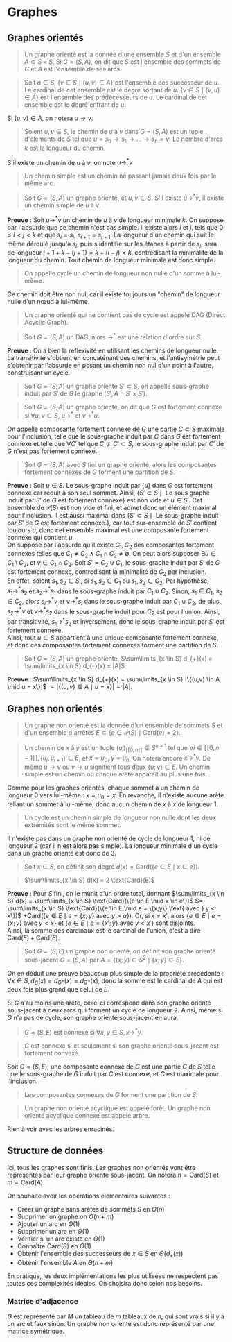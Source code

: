 # Graphes
## Graphes orientés
> Un graphe orienté est la donnée d'une ensemble $S$ et d'un ensemble $A \subset S \times S$.
> Si $G = (S,A)$, on dit que $S$ est l'ensemble des sommets de $G$ et $A$ est
> l'ensemble de ses arcs.

> Soit $a \in S$, $\{v \in S \mid (u,v) \in A\}$ est l'ensemble des successeur de
> $u$. Le cardinal de cet ensemble est le degré sortant de $u$.
> $\{v \in S \mid (v,u) \in A\}$ est l'ensemble des prédécesseurs de $u$. Le
> cardinal de cet ensemble est le degré entrant de $u$.

Si $(u,v) \in A$, on notera $u \to v$.

> Soient $u,v \in S$, le chemin de $u$ à $v$ dans $G = (S,A)$ est un tuple
> d'éléments de $S$ tel que $u = s_0 \to s_1 \to \ldots \to s_n = v$.
> Le nombre d'arcs $k$ est la longueur du chemin.

S'il existe un chemin de $u$ à $v$, on note $u \to^{\ast} v$

> Un chemin simple est un chemin ne passant jamais deux fois par le même arc.

> Soit $G = (S,A)$ un graphe orienté, et $u,v \in S$. S'il existe $u \to^{\ast} v$,
> il existe un chemin simple de $u$ à $v$.

__Preuve :__ Soit $u \to^{\ast} v$ un chemin de $u$ à $v$ de longueur minimale $k$.
On suppose par l'absurde que ce chemin n'est pas simple. Il existe alors
$i$ et $j$, tels que $0 \leq i< j < k$ et que $s_i = s_j$, $s_{i+1} = s_{j+1}$.
La longueur d'un chemin qui suit le même déroulé jusqu'à $s_i$, puis s'identifie
sur les étapes à partir de $s_j$, sera de longueur $i + 1 + k - (j + 1) = k + (i - j) < k$,
contredisant la minimalité de la longueur du chemin. Tout chemin de longueur
minimale est donc simple.

> On appelle cycle un chemin de longueur non nulle d'un somme à lui-même.

Ce chemin doit être non nul, car il existe toujours un "chemin" de longueur
nulle d'un nœud à lui-même.

> Un graphe orienté qui ne contient pas de cycle est appelé DAG (Direct Acyclic
> Graph).

> Soit $G = (S,A)$ un DAG, alors $\to^{\ast}$ est une relation d'ordre sur $S$.

__Preuve :__ On a bien la réflexivité en utilisant les chemins de longueur
nulle. La transitivité s'obtient en concaténant des chemins, et l'antisymétrie
peut s'obtenir par l'absurde en posant un chemin non nul d'un point à l'autre,
construisant un cycle.

> Soit $G = (S,A)$ un graphe orienté $S' \subset S$, on appelle sous-graphe induit
> par $S'$ de $G$ le graphe $(S', A \cap S' \times S')$.

> Soit $G = (S,A)$ un graphe orienté, on dit que $G$ est fortement connexe
> si $\forall u,v \in S$, $u \to^{\ast}$ et $v \to^{*} u$.

On appelle composante fortement connexe de $G$ une partie $C \subset S$ maximale
pour l'inclusion, telle que le sous-graphe induit par $C$ dans $G$ est fortement
connexe et telle que $\forall C'$ tel que $C \not\subset C' \subset S$, le
sous-graphe induit par $C'$ de $G$ n'est pas fortement connexe.

> Soit $G = (S,A)$ avec $S$ fini un graphe orienté, alors les composantes fortement
> connexes de $G$ forment une partition de $S$.

__Preuve :__ Soit $u \in S$. Le sous-graphe induit par $\{u\}$ dans $G$ est
fortement connexe car réduit à son seul sommet. Ainsi, $\{S' \subset S \mid \text{ Le sous graphe induit par } S' \text{ de } G \text{ est fortement connexe}\}$
est non vide et $u \in S'$.
Cet ensemble de $\mathcal{P}(S)$ est non vide et fini, et admet donc un élément
maximal pour l'inclusion. Il est aussi maximal dans $\{S' \subset S \mid \text{ Le sous-graphe induit par } S' \text{ de } G \text{ est fortement connexe.}\}$,
car tout sur-ensemble de $S'$ contient toujours $u$, donc cet ensemble maximal
est une composante fortement connexe qui contient $u$.\
On suppose par l'absurde qu'il existe $C_1,C_2$ des composantes fortement
connexes telles que $C_1 \neq C_2 \land C_1 \cap C_2 \neq \emptyset$. On peut
alors supposer $\exists u \in C_1 \setminus C_2$, et $v \in C_1 \cap C_2$.
Soit $S' = C_2 \cup C_1$, le sous-graphe induit par $S'$ de $G$ est fortement
connexe, contredisant la minimalité de $C_2$ par inclusion.\
En effet, soient $s_1,s_2 \in S'$, si $s_1,s_2 \in C_1$
ou $s_1,s_2 \in C_2$. Par hypothèse, $s_1 \to^{\ast} s_2$ et $s_2 \to^{\ast} s_1$
dans le sous-graphe induit par $C_1 \cup C_2$.
Sinon, $s_1 \in C_1$, $s_2 \in C_2$, alors $s_i \to^{\ast} v$
et $v \to^{\ast} s_i$ dans le sous-graphe induit par $C_1 \cup C_2$,
de plus, $s_2 \to^{\ast} v$ et $v \to^{\ast} s_2$ dans le sous-graphe
induit pour $C_2$ est pour l'union. Ainsi, par transitivité,
$s_1 \to^{\ast} s_2$ et inversement, donc le sous-graphe induit par $S'$ est
fortement connexe.\
Ainsi, tout $u \in S$ appartient à une unique composante fortement connexe, et
donc ces composantes fortement connexes forment une partition de $S$.

> Soit $G = (S,A)$ un graphe orienté, $\sum\limits_{x \in S} d_{+}(x) = \sum\limits_{x \in S} d_{-}(x) = |A|$.

__Preuve :__ $\sum\limits_{x \in S} d_{+}(x) = \sum\limits_{x \in S} |\{(u,v) \in A \mid u = x\}|$
$= |\{(u,v) \in A \mid u = x\}| = |A|$.

## Graphes non orientés
> Un graphe non orienté est la donnée d'un ensemble de sommets $S$ et d'un
> ensemble d'arrêtes $E \subset \{e \in \mathcal{P}(S) \mid \text{Card}(e) = 2\}$.

> Un chemin de $x$ à $y$ est un tuple $(u_i)_{[\![0,n]\!]} \in S^{n+1}$ tel que
> $\forall i \in [\![0,n-1]\!], \{u_i, u_{i+1}\} \in E$, et $x = u_0$, $y = u_n$.
> On notera encore $x \to^{\ast} y$. De même $u \to v$ ou $v \to u$ signifient
> tous deux $\{u;v\} \in E$. Un chemin simple est un chemin où chaque arête
> apparaît au plus une fois.

Comme pour les graphes orientés, chaque sommet a un chemin de longueur $0$ vers
lui-même : $x = u_0 = x$.
En revanche, il n'existe aucune arête reliant un sommet à lui-même,
donc aucun chemin de $x$ à $x$ de longueur $1$.

> Un cycle est un chemin simple de longueur non nulle dont les deux extrémités sont le même sommet.

Il n'existe pas dans un graphe non orienté de cycle de longueur 1, ni de
longueur 2 (car il n'est alors pas simple). La longueur minimale d'un cycle dans
un graphe orienté est donc de 3.

> Soit $x \in S$, on définit son degré $d(x) = \text{Card}(\{e \in E \mid x \in e\})$.

> $\sum\limits_{x \in S} d(x) = 2 \text{Card}(E)$

__Preuve :__ Pour $S$ fini, on le munit d'un ordre total, donnant
$\sum\limits_{x \in S} d(x) = \sum\limits_{x \in S} \text{Card}(\{e \in E \mid x \in e\})$
$= \sum\limits_{x \in S} \text{Card}(\{e \in E \mid e = \{x;y\} \text{ avec } y < x\})$
$+ \text{Card}(\{e \in E \mid e = \{x;y\} \text{ avec } y > a\})$.
Or, si $x \neq x'$, alors $\{e \in E \mid e = \{x;y\} \text{ avec } y < x\}$
et $\{e \in E \mid e = \{x';y\} \text{ avec } y < x'\}$ sont disjoints.\
Ainsi, la somme des cardinaux est le cardinal de l'union,
c'est à dire $\text{Card}(E) + \text{Card}(E)$.

> Soit $G = (S,E)$ un graphe non orienté, on définit son graphe orienté
> sous-jacent $G = (S,A)$ par $A = \{(x;y) \in S^2 \mid \{x;y\} \in E\}$.

On en déduit une preuve beaucoup plus simple de la propriété précédente :
$\forall x \in S, d_G(x) = d_{G^{+}}(x) = d_{G^{-}}(x)$, donc la somme
est le cardinal de $A$ qui est deux fois plus grand que celui de $E$.

Si $G$ a au moins une arête, celle-ci correspond dans son graphe orienté
sous-jacent à deux arcs qui forment un cycle de longueur 2. Ainsi, même si
$G$ n'a pas de cycle, son graphe orienté sous-jacent en aura.

> $G = (S,E)$ est connexe si $\forall x,y \in S, x \to^{\ast} y$.

> $G$ est connexe si et seulement si son graphe orienté sous-jacent est fortement
> convexe.

Soit $G = (S,E)$, une composante connexe de $G$ est une partie $C$ de $S$ telle
que le sous-graphe de $G$ induit par $C$ est connexe, et $C$ est maximale pour
l'inclusion.

> Les composantes connexes de $G$ forment une partition de $S$.

> Un graphe non orienté acyclique est appelé forêt. Un graphe non orienté
> acyclique connexe est appelé arbre.

Rien à voir avec les arbres enracinés.

## Structure de données
Ici, tous les graphes sont finis. Les graphes non orientés vont être représentés
par leur graphe orienté sous-jacent. On notera $n = \text{Card}(S)$ et $m = \text{Card}(A)$.

On souhaite avoir les opérations élémentaires suivantes :
- Créer un graphe sans arêtes de sommets $S$ en $\Theta(n)$
- Supprimer un graphe on $O(n + m)$
- Ajouter un arc en $\Theta(1)$
- Supprimer un arc en $\Theta(1)$
- Vérifier si un arc existe en $\Theta(1)$
- Connaître $\text{Card}(S)$ en $\Theta(1)$
- Obtenir l'ensemble des successeurs de $x \in S$ en $\Theta(d_{+}(x))$
- Obtenir l'ensemble $A$ en $\Theta(n + m)$

En pratique, les deux implémentations les plus utilisées ne respectent pas
toutes ces complexités idéales. On choisira donc selon nos besoins.

### Matrice d'adjacence
$G$ est représenté par $M$ un tableau de $m$ tableaux de $n$, qui sont vrais si
il y a un arc et faux sinon.
Un graphe non orienté est donc représenté par une matrice symétrique.
